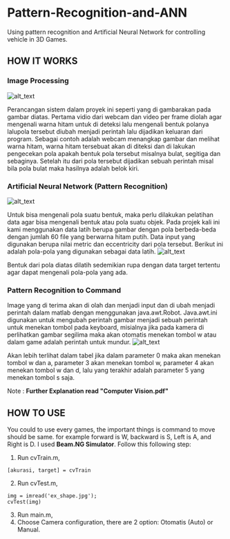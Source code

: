 # Pattern-Recognition-and-ANN
Using pattern recognition and Artificial Neural Network for controlling vehicle in 3D Games.

## HOW IT WORKS
### Image Processing
![alt_text](http://teemstudios.net/wp-content/uploads/2019/04/flowchart.png)

Perancangan sistem dalam proyek ini seperti yang di gambarakan pada gambar diatas. Pertama vidio dari webcam dan video per frame diolah agar mengenali warna hitam untuk di deteksi lalu mengenali bentuk polanya lalupola tersebut diubah menjadi perintah lalu dijadikan keluaran dari program. Sebagai contoh adalah webcam menangkap gambar dan melihat warna hitam, warna hitam tersebuat akan di diteksi dan di lakukan pengecekan pola apakah bentuk pola tersebut  misalnya bulat, segitiga dan sebaginya. Setelah itu dari pola tersebut dijadikan sebuah perintah misal bila pola bulat maka hasilnya adalah belok kiri.
### Artificial Neural Network (Pattern Recognition)
![alt_text](http://teemstudios.net/wp-content/uploads/2019/04/train.png)

Untuk bisa mengenali pola suatu bentuk, maka perlu dilakukan pelatihan data agar bisa mengenali bentuk atau pola suatu objek. Pada projek kali ini kami menggunakan data latih berupa gambar dengan pola berbeda-beda dengan jumlah 60 file yang berwarna hitam putih. Data input yang digunakan berupa nilai metric dan eccentricity dari pola tersebut. Berikut ini adalah pola-pola yang digunakan sebagai data latih.
![alt_text](http://teemstudios.net/wp-content/uploads/2019/04/pola.jpg)

Bentuk dari pola diatas dilatih sedemikian rupa dengan data target tertentu agar dapat mengenali pola-pola yang ada.
### Pattern Recognition to Command
Image yang di terima akan di olah dan menjadi input dan di ubah menjadi perintah dalam matlab dengan menggunakan  java.awt.Robot. Java.awt.ini digunakan untuk mengubah perintah gambar menjadi sebuah perintah untuk menekan tombol pada keyboard, misialnya jika pada kamera di perlihatkan gambar segilima maka akan otomatis menekan tombol w atau dalam game adalah perintah untuk mundur.
![alt_text](http://teemstudios.net/wp-content/uploads/2019/04/rule.jpg)

Akan lebih terlihat dalam tabel jika dalam parameter 0 maka akan menekan tombol w dan a, parameter 3 akan menekan tombol w, parameter 4 akan menekan tombol w dan d, lalu yang terakhir adalah parameter 5 yang menekan tombol s saja.

Note : **Further Explanation read "Computer Vision.pdf"**

## HOW TO USE
You could to use every games, the important things is command to move should be same. for example forward is W, backward is S, Left is A, and Right is D. I used **Beam.NG Simulator**.
Follow this following step:
1. Run cvTrain.m,
```
[akurasi, target] = cvTrain
```
2. Run cvTest.m,
```
img = imread('ex_shape.jpg');
cvTest(img)
```
3. Run main.m,
4. Choose Camera configuration, there are 2 option: Otomatis (Auto) or Manual.
